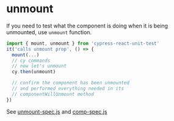 # unmount

If you need to test what the component is doing when it is being unmounted, use `unmount` function.

```js
import { mount, unmount } from 'cypress-react-unit-test'
it('calls unmount prop', () => {
  mount(...)
  // cy commands
  // now let's unmount
  cy.then(unmount)

  // confirm the component has been unmounted
  // and performed everything needed in its
  // componentWillUnmount method
})
```

See [unmount-spec.js](unmount-spec.js) and [comp-spec.js](comp-spec.js)

